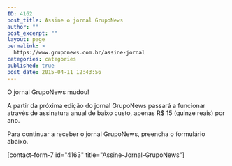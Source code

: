```yaml
---
ID: 4162
post_title: Assine o jornal GrupoNews
author: ""
post_excerpt: ""
layout: page
permalink: >
  https://www.gruponews.com.br/assine-jornal
categories: categories
published: true
post_date: 2015-04-11 12:43:56
---
```

O jornal GrupoNews mudou!

A partir da próxima edição do jornal GrupoNews passará a funcionar através de assinatura anual de baixo custo, apenas R$ 15 (quinze reais) por ano.

Para continuar a receber o jornal GrupoNews, preencha o formulário abaixo.

[contact-form-7 id="4163" title="Assine-Jornal-GrupoNews"]